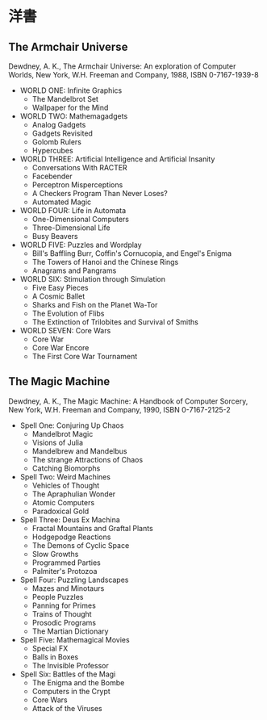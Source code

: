 洋書
====

The Armchair Universe
---------------------

Dewdney, A. K., The Armchair Universe: An exploration of Computer Worlds, New York, W.H. Freeman and Company, 1988, ISBN 0-7167-1939-8

- WORLD ONE: Infinite Graphics
  - The Mandelbrot Set
  - Wallpaper for the Mind
- WORLD TWO: Mathemagadgets
  - Analog Gadgets
  - Gadgets Revisited
  - Golomb Rulers
  - Hypercubes
- WORLD THREE: Artificial Intelligence and Artificial Insanity
  - Conversations With RACTER
  - Facebender
  - Perceptron Misperceptions
  - A Checkers Program Than Never Loses?
  - Automated Magic
- WORLD FOUR: Life in Automata
  - One-Dimensional Computers
  - Three-Dimensional Life
  - Busy Beavers
- WORLD FIVE: Puzzles and Wordplay
  - Bill's Baffling Burr, Coffin's Cornucopia, and Engel's Enigma
  - The Towers of Hanoi and the Chinese Rings
  - Anagrams and Pangrams
- WORLD SIX: Stimulation through Simulation
  - Five Easy Pieces
  - A Cosmic Ballet
  - Sharks and Fish on the Planet Wa-Tor
  - The Evolution of Flibs
  - The Extinction of Trilobites and Survival of Smiths
- WORLD SEVEN: Core Wars
  - Core War
  - Core War Encore
  - The First Core War Tournament

The Magic Machine
-----------------

Dewdney, A. K., The Magic Machine: A Handbook of Computer Sorcery, New York, W.H. Freeman and Company, 1990, ISBN 0-7167-2125-2

- Spell One: Conjuring Up Chaos
  - Mandelbrot Magic
  - Visions of Julia
  - Mandelbrew and Mandelbus
  - The strange Attractions of Chaos
  - Catching Biomorphs
- Spell Two: Weird Machines
  - Vehicles of Thought
  - The Apraphulian Wonder
  - Atomic Computers
  - Paradoxical Gold
- Spell Three: Deus Ex Machina
  - Fractal Mountains and Graftal Plants
  - Hodgepodge Reactions
  - The Demons of Cyclic Space
  - Slow Growths
  - Programmed Parties
  - Palmiter's Protozoa
- Spell Four: Puzzling Landscapes
  - Mazes and Minotaurs
  - People Puzzles
  - Panning for Primes
  - Trains of Thought
  - Prosodic Programs
  - The Martian Dictionary
- Spell Five: Mathemagical Movies
  - Special FX
  - Balls in Boxes
  - The Invisible Professor
- Spell Six: Battles of the Magi
  - The Enigma and the Bombe
  - Computers in the Crypt
  - Core Wars
  - Attack of the Viruses

